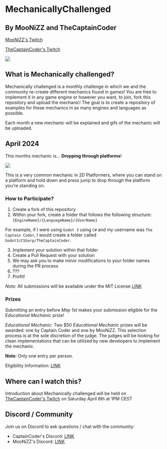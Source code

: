 # MechanicallyChallenged
## By MooNiZZ and TheCaptainCoder
[MooNiZZ's Twitch](https://twitch.tv/moonizz) 

[TheCaptainCoder's Twitch](https://twitch.tv/theCaptainCoder)

![](https://raw.githubusercontent.com/MooNiZZ/MechanicallyChallenged/main/MechanicallyChallengedLogo.png)

## What is Mechanically challenged?
Mechanically challenged is a monthly challenge in which we and the community
re-create different mechanics found in games! You are free to implement it in
any game engine or however you want, to join, fork this repository and upload
the mechanic! The goal is to create a repository of examples for these mechanics
in as many engines and languages as possible.

Each month a new mechanic will be explained and gifs of the mechanic will be
uploaded.

## April 2024
This months mechanic is... **Dropping through platforms**! 

![](https://raw.githubusercontent.com/MooNiZZ/MechanicallyChallenged/main/JumpDownThroughPlatformDeadCells2.gif)

This is a very common mechanic in 2D Platformers, where you can stand on a
platform and hold down and press jump to drop through the platform you're
standing on.

### How to Participate?

1. Create a fork of this repository
2. Within your fork, create a folder that follows the following structure: `{EngineName}/{LanguageName}/{UserName}`

For example, if I were using `Godot 3` using `C#` and my username was `The Captain Coder`, I would create a folder called `Godot3/CSharp/TheCaptainCoder`.

3. Implement your solution within that folder
4. Create a Pull Request with your solution
5. We may ask you to make minor modifications to your folder names during the PR process
6. ???
7. Profit!

*Note:* All submissions will be available under the MIT License [LINK](LICENSE.md)

### Prizes

Submitting an entry before *May 1st* makes your submission eligible for the
*Educational Mechanic* prize!

*Educational Mechanic*: Two $50 *Educational Mechanic* prizes will be awarded:
one by Captain Coder and one by MooNiZZ. This selection process is at the sole
discretion of the judge. The judges will be looking for clean implementations
that can be utilized by new developers to implement the mechanic.

**Note**: Only one entry per person.

Eligibility Information: [LINK](Eligibility.md)

## Where can I watch this?
Introduction about Mechanically challenged will be held on [TheCaptainCoder's
Twitch](https://twitch.tv/theCaptainCoder) on Saturday April 6th at 1PM CEST

## Discord / Community

Join us on Discord to ask questions / chat with the community:

* CaptainCoder's Discord: [LINK](https://discord.gg/Ef2TdQGKh7)
* MooNiZZ's Discord: [LINK](https://discord.gg/nE84TGeWuU)